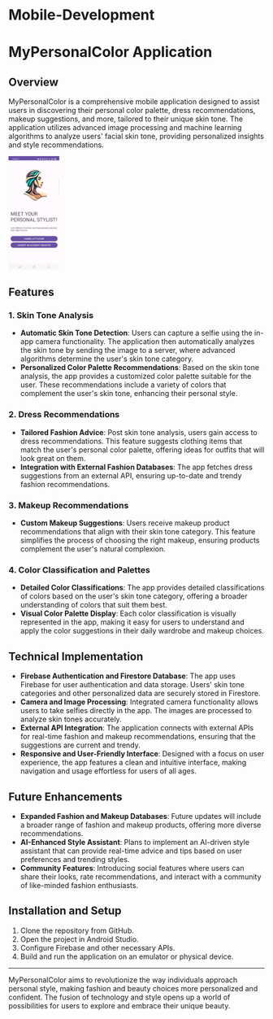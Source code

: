 # Mobile-Development

# MyPersonalColor Application

## Overview
MyPersonalColor is a comprehensive mobile application designed to assist users in discovering their personal color palette, dress recommendations, makeup suggestions, and more, tailored to their unique skin tone. The application utilizes advanced image processing and machine learning algorithms to analyze users' facial skin tone, providing personalized insights and style recommendations.

<a href="https://drive.google.com/file/d/1NhPWN-GuwRsbOH-nsVPTil47938_W-VU/view?usp=sharing">
    <img src="https://github.com/Mypersonalcolorss/Mobile-Development/blob/master/thumbnail.png" width="100" alt="Thumbnail Alt Text">
</a>

## Features

### 1. Skin Tone Analysis
- **Automatic Skin Tone Detection**: Users can capture a selfie using the in-app camera functionality. The application then automatically analyzes the skin tone by sending the image to a server, where advanced algorithms determine the user's skin tone category.
- **Personalized Color Palette Recommendations**: Based on the skin tone analysis, the app provides a customized color palette suitable for the user. These recommendations include a variety of colors that complement the user's skin tone, enhancing their personal style.

### 2. Dress Recommendations
- **Tailored Fashion Advice**: Post skin tone analysis, users gain access to dress recommendations. This feature suggests clothing items that match the user's personal color palette, offering ideas for outfits that will look great on them.
- **Integration with External Fashion Databases**: The app fetches dress suggestions from an external API, ensuring up-to-date and trendy fashion recommendations.

### 3. Makeup Recommendations
- **Custom Makeup Suggestions**: Users receive makeup product recommendations that align with their skin tone category. This feature simplifies the process of choosing the right makeup, ensuring products complement the user's natural complexion.

### 4. Color Classification and Palettes
- **Detailed Color Classifications**: The app provides detailed classifications of colors based on the user's skin tone category, offering a broader understanding of colors that suit them best.
- **Visual Color Palette Display**: Each color classification is visually represented in the app, making it easy for users to understand and apply the color suggestions in their daily wardrobe and makeup choices.

## Technical Implementation

- **Firebase Authentication and Firestore Database**: The app uses Firebase for user authentication and data storage. Users' skin tone categories and other personalized data are securely stored in Firestore.
- **Camera and Image Processing**: Integrated camera functionality allows users to take selfies directly in the app. The images are processed to analyze skin tones accurately.
- **External API Integration**: The application connects with external APIs for real-time fashion and makeup recommendations, ensuring that the suggestions are current and trendy.
- **Responsive and User-Friendly Interface**: Designed with a focus on user experience, the app features a clean and intuitive interface, making navigation and usage effortless for users of all ages.

## Future Enhancements

- **Expanded Fashion and Makeup Databases**: Future updates will include a broader range of fashion and makeup products, offering more diverse recommendations.
- **AI-Enhanced Style Assistant**: Plans to implement an AI-driven style assistant that can provide real-time advice and tips based on user preferences and trending styles.
- **Community Features**: Introducing social features where users can share their looks, rate recommendations, and interact with a community of like-minded fashion enthusiasts.

## Installation and Setup

1. Clone the repository from GitHub.
2. Open the project in Android Studio.
3. Configure Firebase and other necessary APIs.
4. Build and run the application on an emulator or physical device.
---

MyPersonalColor aims to revolutionize the way individuals approach personal style, making fashion and beauty choices more personalized and confident. The fusion of technology and style opens up a world of possibilities for users to explore and embrace their unique beauty.
